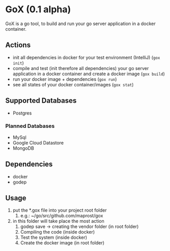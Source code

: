 # GoX (0.1 alpha)

GoX is a go tool, to build and run your go server application in a docker container.

## Actions
- init all dependencies in docker for your test environment (IntelliJ) (`gox init`)
- compile and test (init therefore all dependencies) your go server application in a docker container and create a docker image (`gox build`)
- run your docker image + dependencies (`gox run`)
- see all states of your docker container/images (`gox stat`)

## Supported Databases
- Postgres

### Planned Databases
- MySql
- Google Cloud Datastore
- MongoDB

## Dependencies
- docker
- godep

## Usage
1. put the *.gox file into your project root folder
    1. e.g.: ~/go/src/github.com/maprost/gox
1. in this folder will take place the most action
    1. godep save -> creating the vendor folder (in root folder)
    1. Compiling the code (inside docker)
    1. Test the system (inside docker)
    1. Create the docker image (in root folder)